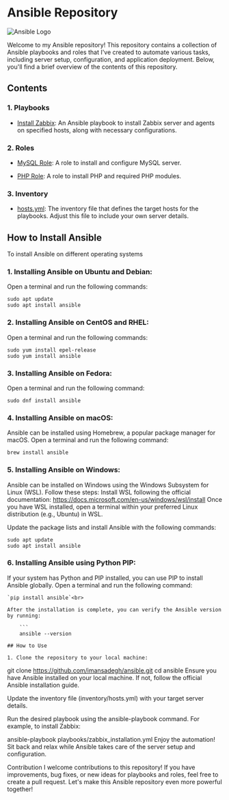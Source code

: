 # Ansible Repository

![Ansible Logo](https://www.ansible.com/hubfs/2016_Images/Assets/Ansible-Mark-Large-RGB-Pool.png)

Welcome to my Ansible repository! This repository contains a collection of Ansible playbooks and roles that I've created to automate various tasks, including server setup, configuration, and application deployment. Below, you'll find a brief overview of the contents of this repository.

## Contents

### 1. Playbooks

- [Install Zabbix](playbooks/zabbix_installation.yml): An Ansible playbook to install Zabbix server and agents on specified hosts, along with necessary configurations.

### 2. Roles

- [MySQL Role](roles/zabbix/mysql): A role to install and configure MySQL server.

- [PHP Role](roles/zabbix/php): A role to install PHP and required PHP modules.

### 3. Inventory

- [hosts.yml](Inventory/hosts.yml): The inventory file that defines the target hosts for the playbooks. Adjust this file to include your own server details.
## How to Install Ansible
To install Ansible on different operating systems
### 1. Installing Ansible on Ubuntu and Debian:
Open a terminal and run the following commands:

`sudo apt update`<br>
`sudo apt install ansible`
### 2. Installing Ansible on CentOS and RHEL:
Open a terminal and run the following commands:

`sudo yum install epel-release`<br>
`sudo yum install ansible`
### 3. Installing Ansible on Fedora:
Open a terminal and run the following command:

`sudo dnf install ansible`<br>
### 4. Installing Ansible on macOS:
Ansible can be installed using Homebrew, a popular package manager for macOS. Open a terminal and run the following command:

`brew install ansible`
### 5. Installing Ansible on Windows:
Ansible can be installed on Windows using the Windows Subsystem for Linux (WSL). Follow these steps:
Install WSL following the official documentation: https://docs.microsoft.com/en-us/windows/wsl/install
Once you have WSL installed, open a terminal within your preferred Linux distribution (e.g., Ubuntu) in WSL.

Update the package lists and install Ansible with the following commands:

`sudo apt update`<br>
`sudo apt install ansible`
### 6. Installing Ansible using Python PIP:
If your system has Python and PIP installed, you can use PIP to install Ansible globally.
Open a terminal and run the following command:
```
`pip install ansible`<br>

After the installation is complete, you can verify the Ansible version by running:

    ```
    ansible --version

## How to Use

1. Clone the repository to your local machine:

   ```
   git clone https://github.com/imansadegh/ansible.git
   cd ansible
Ensure you have Ansible installed on your local machine. If not, follow the official Ansible installation guide.

Update the inventory file (inventory/hosts.yml) with your target server details.

Run the desired playbook using the ansible-playbook command. For example, to install Zabbix:



ansible-playbook playbooks/zabbix_installation.yml
Enjoy the automation! Sit back and relax while Ansible takes care of the server setup and configuration.

Contribution
I welcome contributions to this repository! If you have improvements, bug fixes, or new ideas for playbooks and roles, feel free to create a pull request. Let's make this Ansible repository even more powerful together!
